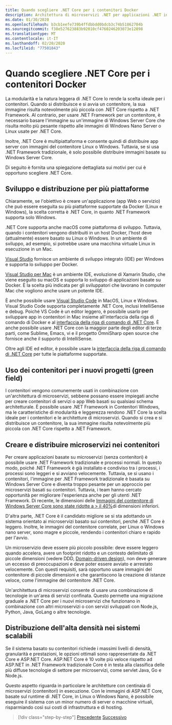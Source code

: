 ```yaml
---
title: Quando scegliere .NET Core per i contenitori Docker
description: Architettura di microservizi .NET per applicazioni .NET in contenitori | Quando scegliere .NET Core per i contenitori Docker
ms.date: 01/30/2020
ms.openlocfilehash: b3cb1eefe739b4ffdbbdd0bdcb3c74b51862704b
ms.sourcegitcommit: f38e527623883b92010cf4760246203073e12898
ms.translationtype: MT
ms.contentlocale: it-IT
ms.lasthandoff: 02/20/2020
ms.locfileid: "77501843"
---
```

# <a name="when-to-choose-net-core-for-docker-containers"></a>Quando scegliere .NET Core per i contenitori Docker

La modularità e la natura leggera di .NET Core lo rende la scelta ideale per i contenitori. Quando si distribuisce e si avvia un contenitore, la sua immagine risulta notevolmente più piccola con .NET Core rispetto a .NET Framework. Al contrario, per usare .NET Framework per un contenitore, è necessario basare l'immagine su un'immagine di Windows Server Core che risulta molto più pesante rispetto alle immagini di Windows Nano Server o Linux usate per .NET Core.

Inoltre, .NET Core è multipiattaforma e consente quindi di distribuire app server con immagini del contenitore Linux o Windows. Tuttavia, se si usa .NET Framework tradizionale, è solo possibile distribuire immagini basate su Windows Server Core.

Di seguito è fornita una spiegazione dettagliata sui motivi per cui è opportuno scegliere .NET Core.

## <a name="developing-and-deploying-cross-platform"></a>Sviluppo e distribuzione per più piattaforme

Chiaramente, se l'obiettivo è creare un'applicazione (app Web o servizio) che può essere eseguita su più piattaforme supportate da Docker (Linux e Windows), la scelta corretta è .NET Core, in quanto .NET Framework supporta solo Windows.

.NET Core supporta anche macOS come piattaforma di sviluppo. Tuttavia, quando i contenitori vengono distribuiti in un host Docker, l'host deve (attualmente) essere basato su Linux o Windows. In un ambiente di sviluppo, ad esempio, si potrebbe usare una macchina virtuale Linux in esecuzione in un Mac.

[Visual Studio](https://www.visualstudio.com/vs/) fornisce un ambiente di sviluppo integrato (IDE) per Windows e supporta lo sviluppo per Docker.

[Visual Studio per Mac](https://www.visualstudio.com/vs/visual-studio-mac/) è un ambiente IDE, evoluzione di Xamarin Studio, che viene eseguito su macOS e supporta lo sviluppo di applicazioni basate su Docker. È la scelta più indicata per gli sviluppatori che lavorano in computer Mac che vogliono anche usare un potente IDE.

È anche possibile usare [Visual Studio Code](https://code.visualstudio.com/) in MacOS, Linux e Windows. Visual Studio Code supporta completamente .NET Core, inclusi IntelliSense e debug. Poiché VS Code è un editor leggero, è possibile usarlo per sviluppare app in contenitori in Mac insieme all'interfaccia della riga di comando di Docker e al [interfaccia della riga di comando di .NET Core](../../../core/tools/index.md). È anche possibile usare .NET Core con la maggior parte degli editor di terze parti, come Sublime, Emacs, vi e il progetto OmniSharp open source che fornisce anche il supporto di IntelliSense.

Oltre agli IDE ed editor, è possibile usare la [interfaccia della riga di comando di .NET Core](../../../core/tools/index.md) per tutte le piattaforme supportate.

## <a name="using-containers-for-new-green-field-projects"></a>Uso dei contenitori per i nuovi progetti (green field)

I contenitori vengono comunemente usati in combinazione con un'architettura di microservizi, sebbene possano essere impiegati anche per creare contenitori di servizi o app Web basati su qualsiasi schema architetturale. È possibile usare .NET Framework in Contenitori Windows, ma le caratteristiche di modularità e leggerezza rendono .NET Core la scelta ideale per i contenitori e le architetture di microservizi. Quando si crea e si distribuisce un contenitore, la sua immagine risulta notevolmente più piccola con .NET Core rispetto a .NET Framework.

## <a name="create-and-deploy-microservices-on-containers"></a>Creare e distribuire microservizi nei contenitori

Per creare applicazioni basate su microservizi (senza contenitori) è possibile usare .NET Framework tradizionale e processi normali. In questo modo, poiché .NET Framework è già installato e condiviso tra i processi, i processi sono leggeri e si avviano velocemente. Tuttavia, se si usano i contenitori, l'immagine per .NET Framework tradizionale è basata su Windows Server Core e diventa troppo pesante per un approccio per microservizi basati su contenitori. Tuttavia, i team hanno cercato opportunità per migliorare l'esperienza anche per gli utenti .NET Framework. Di recente, le dimensioni delle [Immagini del contenitore di Windows Server Core sono state ridotte a > il 40%](https://devblogs.microsoft.com/dotnet/we-made-windows-server-core-container-images-40-smaller)di dimensioni inferiori. 

D'altra parte, .NET Core è il candidato migliore se si sta adottando un sistema orientato ai microservizi basato sui contenitori, perché .NET Core è leggero. Inoltre, le immagini del contenitore correlate, per Linux o Windows nano server, sono magre e piccole, rendendo i contenitori chiaro e rapido per l'avvio.

Un microservizio deve essere più piccolo possibile: deve essere leggero quando accelera, avere un footprint ridotto e un contesto delimitato di piccole dimensioni (vedere DDD, [Domain-driven design](https://en.wikipedia.org/wiki/Domain-driven_design)), non deve generare un eccesso di preoccupazioni e deve poter essere avviato e arrestato velocemente. Con questi requisiti, sarà opportuno usare immagini del contenitore di piccole dimensioni e che garantiscono la creazione di istanze veloce, come l'immagine del contenitore .NET Core.

Un'architettura di microservizi consente di usare una combinazione di tecnologie in un'area di servizi confinata. Questo permette una migrazione graduale a .NET Core per i nuovi microservizi che funzionano in combinazione con altri microservizi o con servizi sviluppati con Node.js, Python, Java, GoLang o altre tecnologie.

## <a name="deploying-high-density-in-scalable-systems"></a>Distribuzione dell'alta densità nei sistemi scalabili

Se il sistema basato su contenitori richiede i massimi livelli di densità, granularità e prestazioni, le opzioni ottimali sono rappresentate da .NET Core e ASP.NET Core. ASP.NET Core è 10 volte più veloce rispetto ad ASP.NET in .NET Framework tradizionale Core è in testa alla classifica delle più diffuse tecnologie di settore per microservizi, come servlet Java, Go e Node.js.

Questo aspetto riguarda in particolare le architetture con centinaia di microservizi (contenitori) in esecuzione. Con le immagini di ASP.NET Core, basate sul runtime di .NET Core, in Linux o Windows Nano, è possibile eseguire il sistema con un minor numero di server o macchine virtuali, risparmiando così sui costi di infrastruttura e di hosting.

>[!div class="step-by-step"]
>[Precedente](general-guidance.md)
>[Successivo](net-framework-container-scenarios.md)
